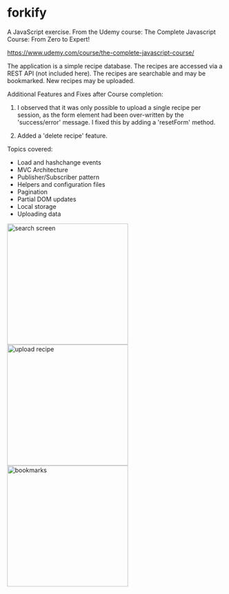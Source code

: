 # forkify
A JavaScript exercise.
From the Udemy course: The Complete Javascript Course: From Zero to Expert!

https://www.udemy.com/course/the-complete-javascript-course/

The application is a simple recipe database. 
The recipes are accessed via a REST API (not included here).
The recipes are searchable and may be bookmarked.
New recipes may be uploaded.

Additional Features and Fixes after Course completion:
1. I observed that it was only possible to upload a single recipe per session, as the form element had been over-written by the 'success/error' message.
I fixed this by adding a 'resetForm' method.

2. Added a 'delete recipe' feature.


Topics covered:

- Load and hashchange events
- MVC Architecture
- Publisher/Subscriber pattern
- Helpers and configuration files
- Pagination
- Partial DOM updates
- Local storage
- Uploading data

<div>
<img src="https://github.com/Barry-Fraser-Anderson/forkify/assets/112425916/cd6c7120-74a2-47dc-aef3-cdb78271b118" alt="search screen" title="Main search screen" width="280">  
<img src="https://github.com/Barry-Fraser-Anderson/forkify/assets/112425916/1e744e8e-a20c-4fb2-9139-cfc0bc3fa3a9" alt="upload recipe" title="Image upload form" width="280"> 
<img src="https://github.com/Barry-Fraser-Anderson/forkify/assets/112425916/4affce24-f13d-460f-b339-7fe11c5be7a9" alt="bookmarks" title="Bookmarks menu" width="280">  
</div>
